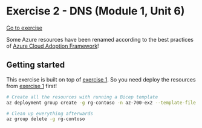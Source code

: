 # Exercise 2 - DNS (Module 1, Unit 6)

[Go to exercise](https://learn.microsoft.com/en-us/training/modules/introduction-to-azure-virtual-networks/6-exercise-configure-domain-name-servers-configuration-azure)

Some Azure resources have been renamed according to the best practices of [Azure Cloud Adoption Framework](https://learn.microsoft.com/en-us/azure/cloud-adoption-framework/ready/azure-best-practices/resource-naming)!

## Getting started

This exercise is built on top of [exercise 1](../1-vnets/). So you need deploy the resources from [exercise 1](../1-vnets/) first!

```bash
# Create all the resources with running a Bicep template
az deployment group create -g rg-contoso -n az-700-ex2 --template-file main.bicep --parameters @parameters.json

# Clean up everything afterwards
az group delete -g rg-contoso
```
